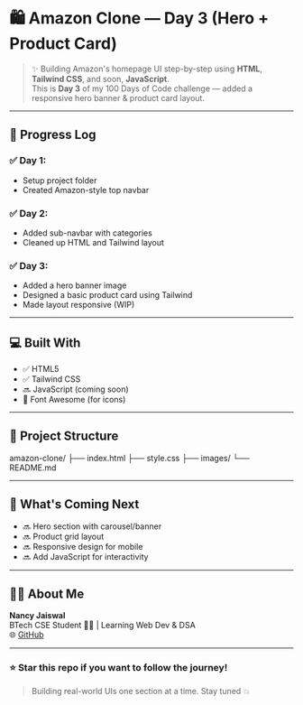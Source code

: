 # 🛍️ Amazon Clone — Day 3 (Hero + Product Card)

> ✨ Building Amazon's homepage UI step-by-step using **HTML**, **Tailwind CSS**, and soon, **JavaScript**.  
> This is **Day 3** of my 100 Days of Code challenge — added a responsive hero banner & product card layout.

---

## 📅 Progress Log

### ✅ Day 1:
- Setup project folder
- Created Amazon-style top navbar

### ✅ Day 2:
- Added sub-navbar with categories
- Cleaned up HTML and Tailwind layout

### ✅ Day 3:
- Added a hero banner image
- Designed a basic product card using Tailwind  
- Made layout responsive (WIP)

---


## 💻 Built With

- ✅ HTML5  
- ✅ Tailwind CSS  
- 🔜 JavaScript (coming soon)  
- 🎨 Font Awesome (for icons)

---

## 📁 Project Structure



amazon-clone/
├── index.html
├── style.css
├── images/
└── README.md

---

## 📌 What's Coming Next

- 🔜 Hero section with carousel/banner  
- 🔜 Product grid layout  
- 🔜 Responsive design for mobile  
- 🔜 Add JavaScript for interactivity

---

## 🙋‍♀️ About Me

**Nancy Jaiswal**  
BTech CSE Student 👩‍💻 | Learning Web Dev & DSA  
🌐 [GitHub](https://github.com/nancy-jaiswal19)

---

### ⭐ Star this repo if you want to follow the journey!

> Building real-world UIs one section at a time. Stay tuned 💥
